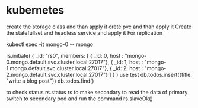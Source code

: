 # kubernetes
create the storage class and than apply it
crete pvc and than apply it
Create the statefullset and headless service and apply it
For replication

kubectl exec -it mongo-0 -- mongo

rs.initiate(
   { 
      _id: "rs0",
      members: [
         { _id: 0, host : "mongo-0.mongo.default.svc.cluster.local:27017"},
         { _id: 1, host : "mongo-1.mongo.default.svc.cluster.local:27017"},
         { _id: 2, host : "mongo-2.mongo.default.svc.cluster.local:27017"}
         ]
    }
)
use test
db.todos.insert({title: "write a blog post"})
db.todos.find()

to check status
rs.status
rs
to make secondary to read the data of primary switch to secondary pod and run the command
rs.slaveOk()

